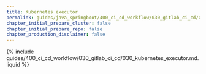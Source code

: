 ```yaml
---
title: Kubernetes executor
permalink: guides/java_springboot/400_ci_cd_workflow/030_gitlab_ci_cd/030_kubernetes_executor.html
chapter_initial_prepare_cluster: false
chapter_initial_prepare_repo: false
chapter_production_disclaimer: false
---
```


{% include guides/400_ci_cd_workflow/030_gitlab_ci_cd/030_kubernetes_executor.md.liquid %}
